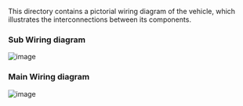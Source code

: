 This directory contains a pictorial wiring diagram of the vehicle, which illustrates the interconnections between its components.

### Sub Wiring diagram
![image](https://github.com/user-attachments/assets/52b1d054-9614-4775-897d-3fc429888fe0)

### Main Wiring diagram
![image](https://github.com/user-attachments/assets/d184de90-2ba8-49da-8c3f-60a095e5c185)



 

